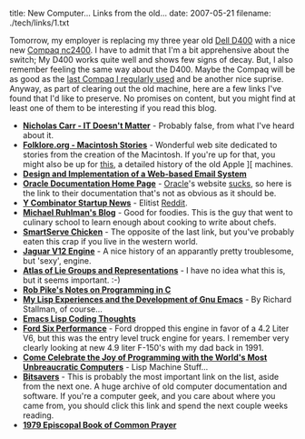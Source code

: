 title: New Computer... Links from the old...
date: 2007-05-21
filename: ./tech/links/1.txt

Tomorrow, my employer is replacing my three year old <a 
href="http://www.dell.com/downloads/us/products/latit/d400_spec.pdf">Dell 
D400</a> with a nice new <a 
href="http://h10010.www1.hp.com/wwpc/us/en/sm/WF06a/321957-321957-64295-321838-306995-1847110.html">Compaq 
nc2400</a>. I have to admit that I'm a bit apprehensive about the switch; My 
D400 works quite well and shows few signs of decay. But, I also remember 
feeling the same way about the D400. Maybe the Compaq will be as good as the 
<a href="http://oldcomputers.net/compaqi.html">last Compaq I regularly 
used</a> and be another nice suprise. Anyway, as part of clearing out the old 
machine, here are a few links I've found that I'd like to preserve.  No 
promises on content, but you might find at least one of them to be 
interesting if you read this blog.

<ul>
<li><a href="http://www.nicholasgcarr.com/articles/matter.html"><b>Nicholas 
Carr - IT Doesn't Matter</b></a> - Probably false, from what I've heard about 
it.

<li><a href="http://www.folklore.org/index.py"><b>Folklore.org - Macintosh 
Stories</b></a> - Wonderful web site dedicated to stories from the creation of 
the Macintosh. If you're up for that, you might also be up for <a 
href="http://apple2history.org/">this</a>, a detailed history of the old Apple 
][ machines.


<li><a href="http://philip.greenspun.com/ancient-history/webmail/"><b>Design 
and Implementation of a Web-based Email System</b></a>

<li><a 
href="http://www.oracle.com/technology/documentation/index.html"><b>Oracle 
Documentation Home Page</b></a> - <a href="http://www.oracle.com">Oracle</a>'s 
website <a 
href="http://www.mschaef.com/blog/tech/general/oracle_and_their_website.txt">sucks</a>, 
so here is the link to their documentation that's not as obvious as it should 
be.

<li><a href="http://news.ycombinator.com/"><b>Y Combinator Startup 
News</b></a> - Elitist <a href="http://www.reddit.com">Reddit</a>.

<li><a href="http://blog.ruhlman.com/"><b>Michael Ruhlman's Blog</b></a> - 
Good for foodies. This is the guy that went to culinary school to learn enough 
about cooking to write about chefs.

<li><a 
href="http://www.sysco.com/products/productpage_search.asp?productID=329"><b>SmartServe 
Chicken</b></a> - The opposite of the last link, but you've probably eaten 
this crap if you live in the western world.

<li><a href="http://www.jagweb.com/jagworld/v12-engine/index.html"><b>Jaguar 
V12 Engine</b></a> - A nice history of an apparantly pretty troublesome, but 
'sexy', engine.

<li><a href="http://www.liegroups.org/"><b>Atlas of Lie Groups and 
Representations</b></a> - I have no idea what this is, but it seems important. 
:-)

<li><a href="http://www.lysator.liu.se/c/pikestyle.html"><b>Rob Pike's Notes 
on Programming in C</b></a>
<li><a href="http://www.gnu.org/gnu/rms-lisp.html"><b>My Lisp Experiences and 
the Development of Gnu Emacs</b></a> - By Richard Stallman, of course...
<li><a href="http://tiny-tools.sourceforge.net/emacs-code-body.html"><b>Emacs 
Lisp Coding Thoughts</b></a>
<li><a href="http://www.fordsix.com/index.php"><b>Ford Six Performance</b></a> 
- Ford dropped this engine in favor of a 4.2 Liter V6, but this was the entry 
level truck engine for years. I remember very clearly looking at new 4.9 liter 
F-150's with my dad back in 1991.

<li><a 
href="http://www.donhopkins.com/drupal/node/109?dupe=with_honor"><b>Come 
Celebrate the Joy of Programming with the World's Most Unbreaucratic 
Computers</b></a> - Lisp Machine Stuff...
<li><a href="http://www.bitsavers.org/"><b>Bitsavers</b></a> - This is 
probably the most important link on the list, aside from the next one. A huge 
archive of old computer documentation and software. If you're a computer geek, 
and you care about where you came from, you should click this link and spend 
the next couple weeks reading.
<li><a 
href="http://justus.anglican.org/resources/bcp/formatted_1979.htm"><b>1979 
Episcopal Book of Common Prayer</b></a>
</ul>
